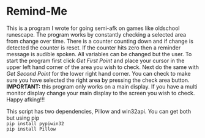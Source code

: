 <h1> Remind-Me </h1>
<p>
This is a program I wrote for going semi-afk on games like oldschool runescape.  The program works by constantly checking a selected area from change over time.  There is a counter counting down and if change is detected the counter is reset.  If the counter hits zero then a reminder message is audible spoken.  All variables can be changed but the user.  To start the program first click <i>Get First Point</i> and place your cursor in the upper left hand corner of the area you wish to check.  Next do the same with <i>Get Second Point</i> for the lower right hand corner.  You can check to make sure you have selected the right area by pressing the check area button. <b>IMPORTANT:</b> this program only works on a main display.  If you have a multi monitor display change your main display to the screen you wish to check.  Happy afking!!!
</p>
<p>
This script has two dependencies, Pillow and win32api. You can get both but using pip<br>
<code>pip install pypiwin32</code><br>
<code>pip install Pillow</code>
</p>
